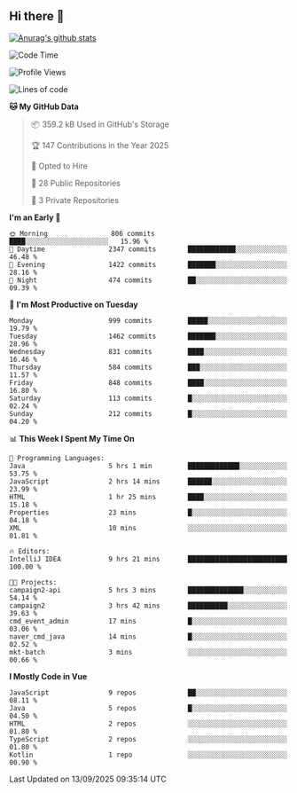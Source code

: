 ## Hi there 👋

[![Anurag's github stats](https://github-readme-stats.vercel.app/api?username=Songwonseok)](https://github.com/anuraghazra/github-readme-stats)



<!--START_SECTION:waka-->
![Code Time](http://img.shields.io/badge/Code%20Time-3%2C762%20hrs%2044%20mins-blue)

![Profile Views](http://img.shields.io/badge/Profile%20Views-0-blue)

![Lines of code](https://img.shields.io/badge/From%20Hello%20World%20I%27ve%20Written-34.8%20million%20lines%20of%20code-blue)

**🐱 My GitHub Data** 

> 📦 359.2 kB Used in GitHub's Storage 
 > 
> 🏆 147 Contributions in the Year 2025
 > 
> 💼 Opted to Hire
 > 
> 📜 28 Public Repositories 
 > 
> 🔑 3 Private Repositories 
 > 
**I'm an Early 🐤** 

```text
🌞 Morning                806 commits         ████░░░░░░░░░░░░░░░░░░░░░   15.96 % 
🌆 Daytime                2347 commits        ████████████░░░░░░░░░░░░░   46.48 % 
🌃 Evening                1422 commits        ███████░░░░░░░░░░░░░░░░░░   28.16 % 
🌙 Night                  474 commits         ██░░░░░░░░░░░░░░░░░░░░░░░   09.39 % 
```
📅 **I'm Most Productive on Tuesday** 

```text
Monday                   999 commits         █████░░░░░░░░░░░░░░░░░░░░   19.79 % 
Tuesday                  1462 commits        ███████░░░░░░░░░░░░░░░░░░   28.96 % 
Wednesday                831 commits         ████░░░░░░░░░░░░░░░░░░░░░   16.46 % 
Thursday                 584 commits         ███░░░░░░░░░░░░░░░░░░░░░░   11.57 % 
Friday                   848 commits         ████░░░░░░░░░░░░░░░░░░░░░   16.80 % 
Saturday                 113 commits         █░░░░░░░░░░░░░░░░░░░░░░░░   02.24 % 
Sunday                   212 commits         █░░░░░░░░░░░░░░░░░░░░░░░░   04.20 % 
```


📊 **This Week I Spent My Time On** 

```text
💬 Programming Languages: 
Java                     5 hrs 1 min         █████████████░░░░░░░░░░░░   53.75 % 
JavaScript               2 hrs 14 mins       ██████░░░░░░░░░░░░░░░░░░░   23.99 % 
HTML                     1 hr 25 mins        ████░░░░░░░░░░░░░░░░░░░░░   15.18 % 
Properties               23 mins             █░░░░░░░░░░░░░░░░░░░░░░░░   04.18 % 
XML                      10 mins             ░░░░░░░░░░░░░░░░░░░░░░░░░   01.81 % 

🔥 Editors: 
IntelliJ IDEA            9 hrs 21 mins       █████████████████████████   100.00 % 

🐱‍💻 Projects: 
campaign2-api            5 hrs 3 mins        ██████████████░░░░░░░░░░░   54.14 % 
campaign2                3 hrs 42 mins       ██████████░░░░░░░░░░░░░░░   39.63 % 
cmd_event_admin          17 mins             █░░░░░░░░░░░░░░░░░░░░░░░░   03.06 % 
naver_cmd_java           14 mins             █░░░░░░░░░░░░░░░░░░░░░░░░   02.52 % 
mkt-batch                3 mins              ░░░░░░░░░░░░░░░░░░░░░░░░░   00.66 % 
```

**I Mostly Code in Vue** 

```text
JavaScript               9 repos             ██░░░░░░░░░░░░░░░░░░░░░░░   08.11 % 
Java                     5 repos             █░░░░░░░░░░░░░░░░░░░░░░░░   04.50 % 
HTML                     2 repos             ░░░░░░░░░░░░░░░░░░░░░░░░░   01.80 % 
TypeScript               2 repos             ░░░░░░░░░░░░░░░░░░░░░░░░░   01.80 % 
Kotlin                   1 repo              ░░░░░░░░░░░░░░░░░░░░░░░░░   00.90 % 
```




 Last Updated on 13/09/2025 09:35:14 UTC
<!--END_SECTION:waka-->
